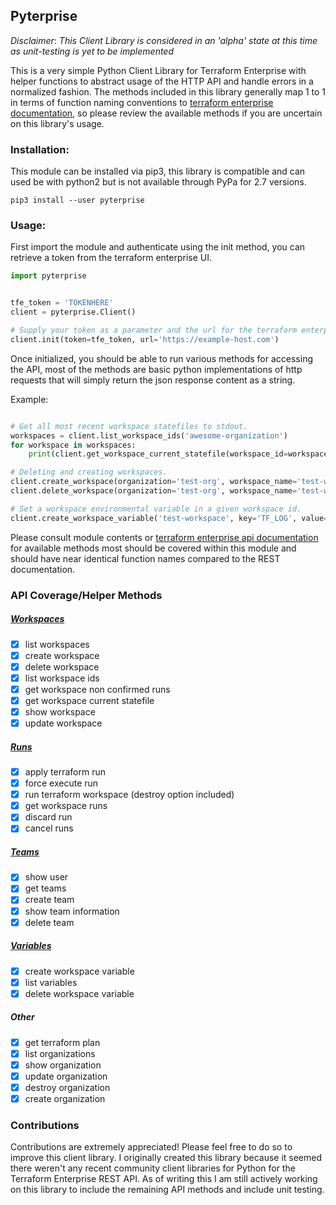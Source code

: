 ## Pyterprise

*Disclaimer*: *This Client Library is considered in an 'alpha' state at this time as unit-testing is yet to be implemented*

This is a very simple Python Client Library for Terraform Enterprise with helper functions to abstract usage of the HTTP 
API and handle errors in a normalized fashion. 
The methods included in this library generally map 1 to 1 in terms of function naming conventions to 
[terraform enterprise documentation](https://www.terraform.io/docs/cloud/api/), so please review the available methods if you are uncertain on this library's usage.

### Installation:
This module can be installed via pip3, this library is compatible and can used be with python2 but is not available through PyPa for 2.7 versions.

`pip3 install --user pyterprise`

### Usage:

First import the module and authenticate using the init method, you can retrieve a token from the terraform enterprise UI.
```python
import pyterprise


tfe_token = 'TOKENHERE'
client = pyterprise.Client()

# Supply your token as a parameter and the url for the terraform enterprise server.
client.init(token=tfe_token, url='https://example-host.com')
```


Once initialized, you should be able to run various methods for accessing the API, most of the methods are basic python implementations 
of http requests that will simply return the json response content as a string.

Example:
```python

# Get all most recent workspace statefiles to stdout.
workspaces = client.list_workspace_ids('awesome-organization')
for workspace in workspaces:
    print(client.get_workspace_current_statefile(workspace_id=workspace))

# Deleting and creating workspaces.
client.create_workspace(organization='test-org', workspace_name='test-workspace')
client.delete_workspace(organization='test-org', workspace_name='test-workspace')

# Set a workspace environmental variable in a given workspace id.
client.create_workspace_variable('test-workspace', key='TF_LOG', value='DEBUG')
```

Please consult module contents or [terraform enterprise api documentation](https://www.terraform.io/docs/cloud/api/) for
available methods most should be covered within this module and should have near identical function names compared to 
the REST documentation.


### API Coverage/Helper Methods

##### [Workspaces](https://www.terraform.io/docs/enterprise/api/workspaces.html)
- [x] list workspaces
- [x] create workspace
- [x] delete workspace
- [x] list workspace ids
- [x] get workspace non confirmed runs
- [x] get workspace current statefile
- [x] show workspace
- [x] update workspace

##### [Runs](https://www.terraform.io/docs/enterprise/api/run.html)
- [x] apply terraform run 
- [x] force execute run
- [x] run terraform workspace (destroy option included)
- [x] get workspace runs
- [x] discard run
- [x] cancel runs

##### [Teams](https://www.terraform.io/docs/enterprise/api/teams.html)
- [x] show user
- [x] get teams
- [x] create team
- [x] show team information
- [x] delete team

##### [Variables](https://www.terraform.io/docs/enterprise/api/variables.html)
- [x] create workspace variable
- [x] list variables
- [x] delete workspace variable

##### Other
- [x] get terraform plan
- [x] list organizations
- [x] show organization
- [x] update organization
- [x] destroy organization
- [x] create organization

### Contributions
Contributions are extremely appreciated! Please feel free to do so to improve this client library. I originally created this library
because it seemed there weren't any recent community client libraries for Python for the Terraform Enterprise REST API.
As of writing this I am still actively working on this library to include the remaining API methods and include unit testing.
